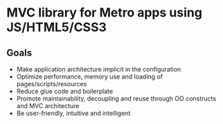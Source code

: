 
MVC library for Metro apps using JS/HTML5/CSS3
==============================================

Goals
-----

- Make application architecture implicit in the configuration
- Optimize performance, memory use and loading of pages/scripts/resources
- Reduce glue code and boilerplate
- Promote maintainability, decoupling and reuse through OO constructs and MVC architecture
- Be user-friendly, intuitive and intelligent